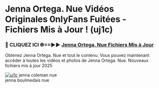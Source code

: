 # Jenna Ortega. Nue Vidéos Originales 0nlyFans Fuitées - Fichiers Mis à Jour ! (uj1c)

<h3>🔴 CLIQUEZ ICI 🌐==►► <a href="https://tinyurl.com/2pmr4ezf" rel="nofollow">Jenna Ortega. Nue Fichiers Mis à Jour</a></h3>

Obtenez Jenna Ortega. Nue et tout le contenu. Vous pouvez maintenant accéder à toutes les vidéos et photos de Jenna Ortega. Nue. Nouveaux fichiers mis à jour 2025

[![uj1c](https://i.imgur.com/6SNvagu.gif)](https://tinyurl.com/2pmr4ezf)
jenna coleman nue<br>
jenna boulmedais nue